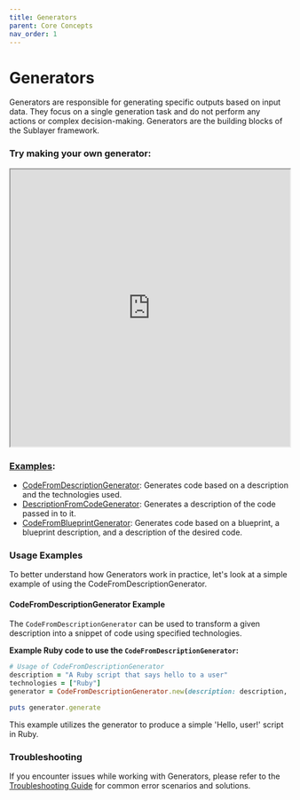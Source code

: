 ```yaml
---
title: Generators
parent: Core Concepts
nav_order: 1
---
```

# Generators

Generators are responsible for generating specific outputs based on input data. They focus on a single generation task and do not perform any actions or complex decision-making. Generators are the building blocks of the Sublayer framework.

### Try making your own generator:

<iframe src="https://blueprints.sublayer.com/interactive-code-generator/sublayer-generators?example=true" width="100%" height="500px"></iframe>

### [Examples](https://github.com/sublayerapp/sublayer/tree/main/examples):

* [CodeFromDescriptionGenerator](https://github.com/sublayerapp/sublayer/blob/main/examples/code_from_description_generator.rb): Generates code based on a description and the technologies used.
* [DescriptionFromCodeGenerator](https://github.com/sublayerapp/sublayer/blob/main/examples/description_from_code_generator.rb): Generates a description of the code passed in to it.
* [CodeFromBlueprintGenerator](https://github.com/sublayerapp/sublayer/blob/main/examples/code_from_blueprint_generator.rb): Generates code based on a blueprint, a blueprint description, and a description of the desired code.

### Usage Examples
To better understand how Generators work in practice, let's look at a simple example of using the CodeFromDescriptionGenerator.

#### CodeFromDescriptionGenerator Example
The `CodeFromDescriptionGenerator` can be used to transform a given description into a snippet of code using specified technologies.

**Example Ruby code to use the `CodeFromDescriptionGenerator`:**

```ruby
# Usage of CodeFromDescriptionGenerator
description = "A Ruby script that says hello to a user"
technologies = ["Ruby"]
generator = CodeFromDescriptionGenerator.new(description: description, technologies: technologies)

puts generator.generate
```

This example utilizes the generator to produce a simple 'Hello, user!' script in Ruby.

### Troubleshooting

If you encounter issues while working with Generators, please refer to the [Troubleshooting Guide](../troubleshooting.md) for common error scenarios and solutions.

